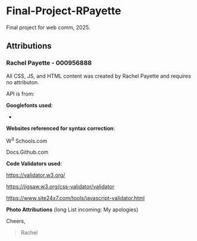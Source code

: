 # Final-Project-RPayette
Final project for web comm, 2025. 
## Attributions
### Rachel Payette - 000956888

All CSS, JS, and HTML content was created by Rachel Payette and requires no attributon. 

API is from:

**Googlefonts used**:


-

**Websites referenced for syntax correction**:

W<sup>3</sup> Schools.com

Docs.Github.com

**Code Validators used**:

https://validator.w3.org/

https://jigsaw.w3.org/css-validator/validator

https://www.site24x7.com/tools/javascript-validator.html

**Photo Attributions**
(long List incoming: My apologies)


Cheers, 
> Rachel 